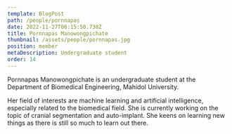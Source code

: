 ```yaml
---
template: BlogPost
path: /people/pornnapas
date: 2022-11-27T06:15:50.738Z
title: Pornnapas Manowongpichate
thumbnail: /assets/people/pornnapas.jpg
position: member
metaDescription: Undergraduate student
order: 14
---
```


Pornnapas Manowongpichate is an undergraduate student at the Department of Biomedical Engineering, Mahidol University.

Her field of interests are machine learning and artificial intelligence, especially related to the biomedical field. She is currently working on the topic of cranial segmentation and auto-implant. She keens on learning new things as there is still so much to learn out there.
